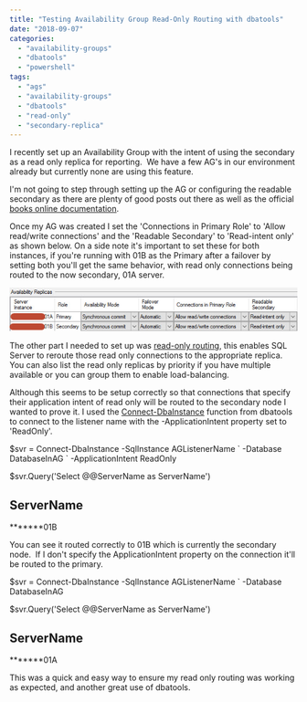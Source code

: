 ```yaml
---
title: "Testing Availability Group Read-Only Routing with dbatools"
date: "2018-09-07"
categories: 
  - "availability-groups"
  - "dbatools"
  - "powershell"
tags: 
  - "ags"
  - "availability-groups"
  - "dbatools"
  - "read-only"
  - "secondary-replica"
---
```


I recently set up an Availability Group with the intent of using the secondary as a read only replica for reporting.  We have a few AG's in our environment already but currently none are using this feature.

I'm not going to step through setting up the AG or configuring the readable secondary as there are plenty of good posts out there as well as the official [books online documentation](https://docs.microsoft.com/en-us/sql/database-engine/availability-groups/windows/configure-read-only-access-on-an-availability-replica-sql-server?view=sql-server-2017).

Once my AG was created I set the 'Connections in Primary Role' to 'Allow read/write connections' and the 'Readable Secondary' to 'Read-intent only' as shown below. On a side note it's important to set these for both instances, if you're running with 01B as the Primary after a failover by setting both you'll get the same behavior, with read only connections being routed to the now secondary, 01A server.

![](images/AGReplicas.jpg)

The other part I needed to set up was [read-only routing](https://docs.microsoft.com/en-us/sql/database-engine/availability-groups/windows/configure-read-only-routing-for-an-availability-group-sql-server?view=sql-server-2017), this enables SQL Server to reroute those read only connections to the appropriate replica.  You can also list the read only replicas by priority if you have multiple available or you can group them to enable load-balancing.

Although this seems to be setup correctly so that connections that specify their application intent of read only will be routed to the secondary node I wanted to prove it. I used the [Connect-DbaInstance](https://dbatools.io/functions/connect-dbainstance/) function from dbatools to connect to the listener name with the -ApplicationIntent property set to 'ReadOnly'.

$svr = Connect-DbaInstance -SqlInstance AGListenerName \`
-Database DatabaseInAG \`
-ApplicationIntent ReadOnly

$svr.Query('Select @@ServerName as ServerName')

ServerName
------------
\*\*\*\*\*\*\*01B

You can see it routed correctly to 01B which is currently the secondary node.  If I don't specify the ApplicationIntent property on the connection it'll be routed to the primary.

$svr = Connect-DbaInstance -SqlInstance AGListenerName \`
-Database DatabaseInAG

$svr.Query('Select @@ServerName as ServerName')

ServerName
------------
\*\*\*\*\*\*\*01A

This was a quick and easy way to ensure my read only routing was working as expected, and another great use of dbatools.
